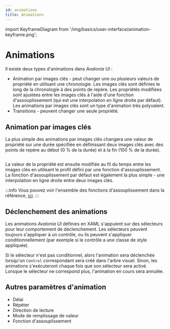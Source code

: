 ```yaml
---
id: animations
title: Animations
---
```


import KeyframeDiagram from '/img/basics/user-interface/animation-keyframe.png';

# Animations

Il existe deux types d'animations dans _Avalonia UI_ :

* Animation par images clés - peut changer une ou plusieurs valeurs de propriété en utilisant une chronologie. Les images clés sont définies le long de la chronologie à des points de repère. Les propriétés modifiées sont ajustées entre les images clés à l'aide d'une fonction d'assouplissement (qui est une interpolation en ligne droite par défaut). Les animations par images clés sont un type d'animation très polyvalent.
* Transitions - peuvent changer une seule propriété.

## Animation par images clés

La plus simple des animations par images clés changera une valeur de propriété sur une durée spécifiée en définissant deux images clés avec des points de repère au début (0 % de la durée) et à la fin (100 % de la durée).

<img src={KeyframeDiagram} alt=''/>

La valeur de la propriété est ensuite modifiée au fil du temps entre les images clés en utilisant le profil défini par une fonction d'assouplissement. La fonction d'assouplissement par défaut est également la plus simple - une interpolation en ligne droite entre deux images clés.

:::info
Vous pouvez voir l'ensemble des fonctions d'assouplissement dans la référence, [ici](../../reference/animation-settings.md).
:::

## Déclenchement des animations

Les animations _Avalonia UI_ définies en XAML s'appuient sur des sélecteurs pour leur comportement de déclenchement. Les sélecteurs peuvent toujours s'appliquer à un contrôle, ou ils peuvent s'appliquer conditionnellement (par exemple si le contrôle a une classe de style appliquée).

Si le sélecteur n'est pas conditionnel, alors l'animation sera déclenchée lorsqu'un `Control` correspondant sera créé dans l'arbre visuel. Sinon, les animations s'exécuteront chaque fois que son sélecteur sera activé. Lorsque le sélecteur ne correspond plus, l'animation en cours sera annulée.

## Autres paramètres d'animation

* Délai
* Répéter
* Direction de lecture
* Mode de remplissage de valeur
* Fonction d'assouplissement